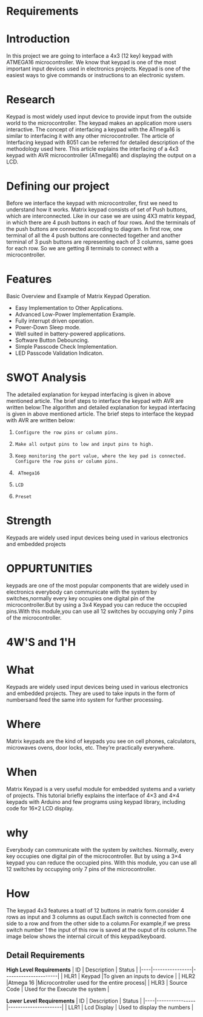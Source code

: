 # Requirements
# Introduction
In this project we are going to interface a 4x3 (12 key) keypad with ATMEGA16 microcontroller. We know that keypad is one of the most important input devices used in electronics projects. Keypad is one of the easiest ways to give commands or instructions to an electronic system.
# Research
Keypad is most widely used input device to provide input from the outside world to the microcontroller. The keypad makes an application more users interactive.  The concept of interfacing a keypad with the ATmega16 is similar to interfacing it with any other microcontroller. The article of Interfacing keypad with 8051 can be referred for detailed description of the methodology used here. This article explains the interfacing of a 4x3 keypad with AVR microcontroller (ATmega16) and displaying the output on a LCD.
 
# Defining our project
Before we interface the keypad with microcontroller, first we need to understand how it works. Matrix keypad consists of set of Push buttons, which are interconnected. Like in our case we are using 4X3 matrix keypad, in which there are 4 push buttons in each of four rows. And the terminals of the push buttons are connected according to diagram. In first row, one terminal of all the 4 push buttons are connected together and another terminal of 3 push buttons are representing each of 3 columns, same goes for each row. So we are getting 8 terminals to connect with a microcontroller.
# Features
Basic Overview and Example of Matrix Keypad Operation.
- Easy Implementation to Other Applications.
- Advanced Low-Power Implementation Example.
- Fully interrupt driven operation.
- Power-Down Sleep mode.
- Well suited in battery-powered applications.
- Software Button Debouncing.
- Simple Passcode Check Implementation.
- LED Passcode Validation Indicaton.
# SWOT Analysis
The adetailed explanation for keypad interfacing is given in above mentioned article. The brief steps to interface the keypad with AVR are written below:The algorithm and detailed explanation for keypad interfacing is given in above mentioned article. The brief steps to interface the keypad with AVR are written below:
1.     Configure the row pins or column pins.
2.     Make all output pins to low and input pins to high.
3.     Keep monitoring the port value, where the key pad is connected. Configure the row pins or column pins.
4.      ATmega16
5.     LCD
6.     Preset
# Strength
Keypads are widely used input devices being used in various electronics and embedded projects

# OPPURTUNITIES
keypads are one of the most popular components that are widely used in electronics everybody can communicate with the system by switches,normally every key occupies one digital pin of the microcontroller.But by using a 3x4 Keypad you can reduce the occupied pins.With this module,you can use all 12 switches by occupying only 7 pins of the microcontroller.
# 4W'S and 1'H
# What
Keypads are widely used input devices being used in various electronics and embedded projects. They are used to take inputs in the form of numbersand feed the same into system for further processing.
# Where
Matrix keypads are the kind of keypads you see on cell phones, calculators, microwaves ovens, door locks, etc. They’re practically everywhere.
# When
 Matrix Keypad is a very useful module for embedded systems and a variety of projects. This tutorial briefly explains the interface of 4×3 and 4×4 keypads with Arduino and few programs using keypad library, including code for 16×2 LCD display.
 # why
 Everybody can communicate with the system by switches. Normally, every key occupies one digital pin of the microcontroller. But by using a 3×4 keypad you can reduce the occupied pins. With this module, you can use all 12 switches by occupying only 7 pins of the microcontroller.
 # How
 The keypad 4x3 features a toatl of 12 buttons in matrix form.consider 4 rows as input and 3 columns as ouput.Each switch is connected from one side to a row and from the other side to a column.For example,if we press switch number 1 the input of this row is saved at the ouput of its column.The image below shows the internal circuit of this keypad/keyboard.
 

## Detail Requirements
__High Level Requirements__
| ID |   Description  |             Status   |
|----|----------------|----------------------|
| HLR1 | Keypad  |To given an inputs to device |
| HLR2  |Atmega 16 |Microcontroller used for the entire process|
| HLR3 | Source Code | Used for the Execute the system |

__Lower Level Requirements__
| ID |   Description  |             Status   |
|----|----------------|----------------------|
| LLR1 | Lcd Display  | Used to display the numbers |


